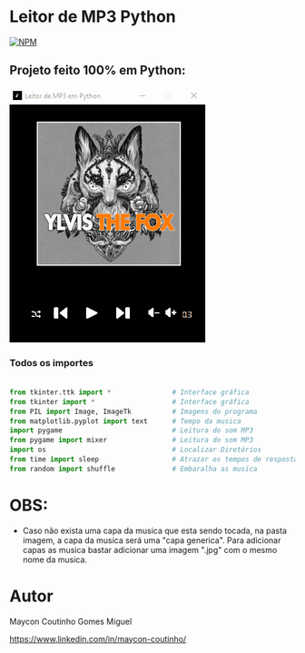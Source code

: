 # Leitor de MP3 Python
[![NPM](http://img.shields.io/npm/l/react)](https://github.com/MayconCoutinho/Leitor_de_MP3_Python/blob/main/LICENSE)
## Projeto feito 100% em Python:
![Mobile 1](https://github.com/MayconCoutinho/Leitor_de_MP3_Python/blob/main/Anima%C3%A7%C3%A3o.gif)




  ### Todos os importes
  
  ```python
  
  from tkinter.ttk import *               # Interface gráfica
  from tkinter import *                   # Interface gráfica
  from PIL import Image, ImageTk          # Imagens do programa
  from matplotlib.pyplot import text      # Tempo da musica 
  import pygame                           # Leitura do som MP3
  from pygame import mixer                # Leitura do som MP3
  import os                               # Localizar Diretórios 
  from time import sleep                  # Atrazar os tempos de respostas 
  from random import shuffle              # Embaralha as musica
  
```

# OBS:
  - Caso não exista uma capa da musica que esta sendo tocada, na pasta imagem, a capa da musica será uma "capa generica". Para adicionar capas as musica bastar adicionar uma imagem ".jpg" com o mesmo nome da musica. 
 

# Autor 

Maycon Coutinho Gomes Miguel 

https://www.linkedin.com/in/maycon-coutinho/
